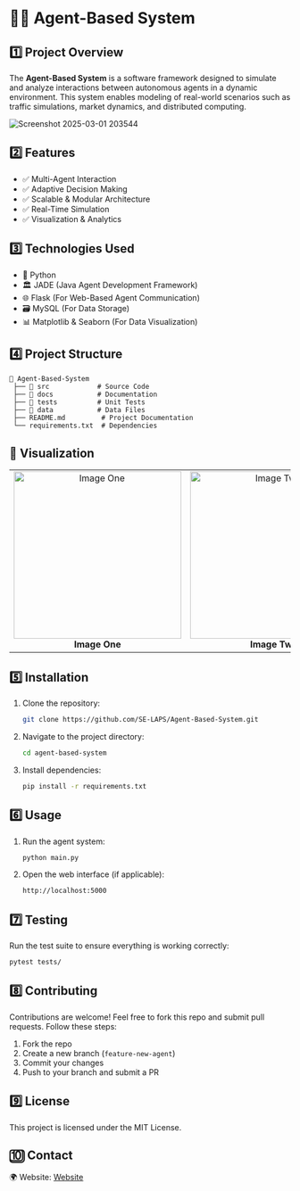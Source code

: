# 👨‍💻 Agent-Based System

## 1️⃣ Project Overview
The **Agent-Based System** is a software framework designed to simulate and analyze interactions between autonomous agents in a dynamic environment. This system enables modeling of real-world scenarios such as traffic simulations, market dynamics, and distributed computing.

![Screenshot 2025-03-01 203544](https://github.com/user-attachments/assets/dcc6c25c-98be-40cd-ba4b-bcd7cf30a85a)

## 2️⃣ Features
- ✅ Multi-Agent Interaction 
- ✅ Adaptive Decision Making 
- ✅ Scalable & Modular Architecture 
- ✅ Real-Time Simulation 
- ✅ Visualization & Analytics 

## 3️⃣ Technologies Used
- 🐍 Python
- 🏛️ JADE (Java Agent Development Framework)
- 🌐 Flask (For Web-Based Agent Communication)
- 🗃️ MySQL (For Data Storage)
- 📊 Matplotlib & Seaborn (For Data Visualization)

## 4️⃣ Project Structure
```
📁 Agent-Based-System
 ├── 📂 src            # Source Code
 ├── 📂 docs           # Documentation
 ├── 📂 tests          # Unit Tests
 ├── 📂 data           # Data Files
 ├── README.md         # Project Documentation
 └── requirements.txt  # Dependencies
```
## 📸 Visualization
<table>
  <tr>
    <td align="center">
      <img src="path/to/image1.png" width="300" alt="Image One"/>
      <br/>
      <b>Image One</b>
    </td>
    <td align="center">
      <img src="path/to/image2.png" width="300" alt="Image Two"/>
      <br/>
      <b>Image Two</b>
    </td>
  </tr>
</table>

## 5️⃣ Installation
1. Clone the repository:
   ```sh
   git clone https://github.com/SE-LAPS/Agent-Based-System.git
   ```
2. Navigate to the project directory:
   ```sh
   cd agent-based-system
   ```
3. Install dependencies:
   ```sh
   pip install -r requirements.txt
   ```

## 6️⃣ Usage
1. Run the agent system:
   ```sh
   python main.py
   ```
2. Open the web interface (if applicable):
   ```sh
   http://localhost:5000
   ```

## 7️⃣ Testing
Run the test suite to ensure everything is working correctly:
```sh
pytest tests/
```

## 8️⃣ Contributing
Contributions are welcome! Feel free to fork this repo and submit pull requests. Follow these steps:
1. Fork the repo
2. Create a new branch (`feature-new-agent`)
3. Commit your changes
4. Push to your branch and submit a PR

## 9️⃣ License
This project is licensed under the MIT License.

## 🔟 Contact

🌍 Website: [Website](https://codeshow-lapz.web.app)  
